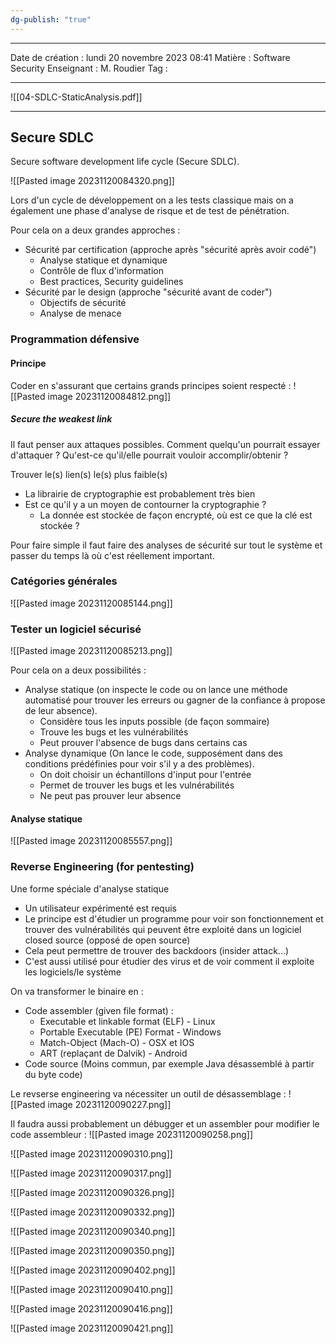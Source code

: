 ```yaml
---
dg-publish: "true"
---
```

---

 Date de création : lundi 20 novembre 2023 08:41
 Matière : Software Security
 Enseignant : M. Roudier
 Tag :

---

![[04-SDLC-StaticAnalysis.pdf]]

---
## Secure SDLC

 Secure software development life cycle (Secure SDLC).
 
![[Pasted image 20231120084320.png]]

Lors d'un cycle de développement on a les tests classique mais on a également une phase d'analyse de risque et de test de pénétration.

Pour cela on a deux grandes approches :
- Sécurité par certification (approche après "sécurité après avoir codé")
	- Analyse statique et dynamique
	- Contrôle de flux d'information
	- Best practices, Security guidelines
- Sécurité par le design (approche "sécurité avant de coder")
	- Objectifs de sécurité
	- Analyse de menace


### Programmation défensive

#### Principe

Coder en s'assurant que certains grands principes soient respecté :
![[Pasted image 20231120084812.png]]

##### Secure the weakest link

Il faut penser aux attaques possibles.
Comment quelqu'un pourrait essayer d'attaquer ?
Qu'est-ce qu'il/elle pourrait vouloir accomplir/obtenir ?

Trouver le(s) lien(s) le(s) plus faible(s)
- La librairie de cryptographie est probablement très bien
- Est ce qu'il y a un moyen de contourner la cryptographie ?
	- La donnée est stockée de façon encrypté, où est ce que la clé est stockée ?

Pour faire simple il faut faire des analyses de sécurité sur tout le système et passer du temps là où c'est réellement important.

### Catégories générales 

![[Pasted image 20231120085144.png]]

### Tester un logiciel sécurisé

![[Pasted image 20231120085213.png]]

Pour cela on a deux possibilités :
- Analyse statique (on inspecte le code ou on lance une méthode automatisé pour trouver les erreurs ou gagner de la confiance à propose de leur absence).
	- Considère tous les inputs possible (de façon sommaire)
	- Trouve les bugs et les vulnérabilités
	- Peut prouver l'absence de bugs dans certains cas
- Analyse dynamique (On lance le code, supposément dans des conditions prédéfinies pour voir s'il y a des problèmes).
	- On doit choisir un échantillons d'input pour l'entrée
	- Permet de trouver les bugs et les vulnérabilités
	- Ne peut pas prouver leur absence

#### Analyse statique

![[Pasted image 20231120085557.png]]

### Reverse Engineering (for pentesting)

Une forme spéciale d'analyse statique
- Un utilisateur expérimenté est requis
- Le principe est d'étudier un programme pour voir son fonctionnement et trouver des vulnérabilités qui peuvent être exploité dans un logiciel closed source (opposé de open source)
- Cela peut permettre de trouver des backdoors (insider attack...)
- C'est aussi utilisé pour étudier des virus et de voir comment il exploite les logiciels/le système

On va transformer le binaire en :
- Code assembler (given file format) :
	- Executable et linkable format (ELF) - Linux
	- Portable Executable (PE) Format - Windows
	- Match-Object (Mach-O) - OSX et IOS
	- ART (replaçant de Dalvik) - Android
- Code source (Moins commun, par exemple Java désassemblé à partir du byte code)

Le revserse engineering va nécessiter un outil de désassemblage :
![[Pasted image 20231120090227.png]]

Il faudra aussi probablement un débugger et un assembler pour modifier le code assembleur :
![[Pasted image 20231120090258.png]]

![[Pasted image 20231120090310.png]]

![[Pasted image 20231120090317.png]]

![[Pasted image 20231120090326.png]]

![[Pasted image 20231120090332.png]]

![[Pasted image 20231120090340.png]]

![[Pasted image 20231120090350.png]]

![[Pasted image 20231120090402.png]]

![[Pasted image 20231120090410.png]]

![[Pasted image 20231120090416.png]]

![[Pasted image 20231120090421.png]]